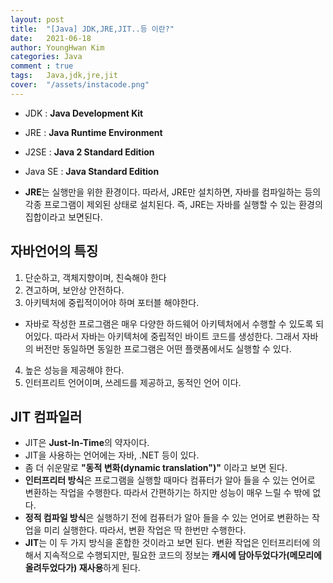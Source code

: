 ```yaml
---
layout: post
title:  "[Java] JDK,JRE,JIT..등 이란?"
date:   2021-06-18
author: YoungHwan Kim
categories: Java
comment : true
tags:	Java,jdk,jre,jit
cover:  "/assets/instacode.png"
---
```



- JDK : **Java Development Kit**
- JRE : **Java Runtime Environment**
- J2SE : **Java 2 Standard Edition**
- Java SE : **Java Standard Edition**

- **JRE**는 실행만을 위한 환경이다. 따라서, JRE만 설치하면, 자바를 컴파일하는 등의 각종 프로그램이 제외된 상태로 설치된다.
즉, JRE는 자바를 실행할 수 있는 환경의 집합이라고 보면된다.

## **자바언어의 특징** ##
1. 단순하고, 객체지향이며, 친숙해야 한다
2. 견고하며, 보안상 안전하다.
3. 아키텍처에 중립적이어야 하며 포터블 해야한다.
- 자바로 작성한 프로그램은 매우 다양한 하드웨어 아키텍처에서 수행할 수 있도록 되어있다. 따라서 자바는 아키텍처에 중립적인 바이트 코드를 생성한다. 그래서 자바의 버전만 동일하면 동일한 프로그램은 어떤 플랫폼에서도 실행할 수 있다.
4. 높은 성능을 제공해야 한다.
5. 인터프리트 언어이며, 쓰레드를 제공하고, 동적인 언어 이다.


## **JIT 컴파일러** ##
- JIT은 **Just-In-Time**의 약자이다.
- JIT을 사용하는 언어에는 자바, .NET 등이 있다.
- 좀 더 쉬운말로 **"동적 변화(dynamic translation")"** 이라고 보면 된다.
- **인터프리터 방식**은 프로그램을 실행할 때마다 컴퓨터가 알아 들을 수 있는 언어로 변환하는 작업을 수행한다. 따라서 간편하기는 하지만 성능이 매우 느릴 수 밖에 없다. 
- **정적 컴파일 방식**은 실행하기 전에 컴퓨터가 알아 들을 수 있는 언어로 변환하는 작업을 미리 실행한다. 따라서, 변환 작업은 딱 한번만 수행한다.
- **JIT**는 이 두 가지 방식을 혼합한 것이라고 보면 된다. 변환 작업은 인터프리터에 의해서 지속적으로 수행되지만, 필요한 코드의 정보는 **캐시에 담아두었다가(메모리에 올려두었다가) 재사용**하게 된다.
